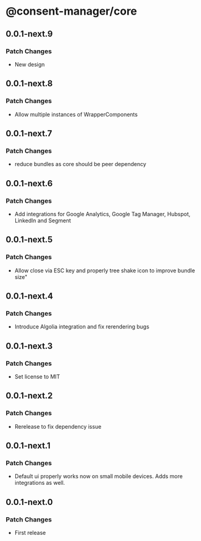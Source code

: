 # @consent-manager/core

## 0.0.1-next.9

### Patch Changes

- New design

## 0.0.1-next.8

### Patch Changes

- Allow multiple instances of WrapperComponents

## 0.0.1-next.7

### Patch Changes

- reduce bundles as core should be peer dependency

## 0.0.1-next.6

### Patch Changes

- Add integrations for Google Analytics, Google Tag Manager, Hubspot, LinkedIn and Segment

## 0.0.1-next.5

### Patch Changes

- Allow close via ESC key and properly tree shake icon to improve bundle size"

## 0.0.1-next.4

### Patch Changes

- Introduce Algolia integration and fix rerendering bugs

## 0.0.1-next.3

### Patch Changes

- Set license to MIT

## 0.0.1-next.2

### Patch Changes

- Rerelease to fix dependency issue

## 0.0.1-next.1

### Patch Changes

- Default ui properly works now on small mobile devices. Adds more integrations as well.

## 0.0.1-next.0

### Patch Changes

- First release
